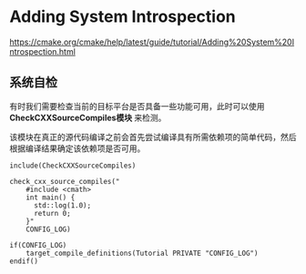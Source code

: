 # Adding System Introspection

https://cmake.org/cmake/help/latest/guide/tutorial/Adding%20System%20Introspection.html

## 系统自检

有时我们需要检查当前的目标平台是否具备一些功能可用，此时可以使用 **CheckCXXSourceCompiles模块** 来检测。

该模块在真正的源代码编译之前会首先尝试编译具有所需依赖项的简单代码，然后根据编译结果确定该依赖项是否可用。

```
include(CheckCXXSourceCompiles)

check_cxx_source_compiles("
    #include <cmath>
    int main() {
      std::log(1.0);
      return 0;
    }"
    CONFIG_LOG)

if(CONFIG_LOG)
    target_compile_definitions(Tutorial PRIVATE "CONFIG_LOG")
endif()
```
